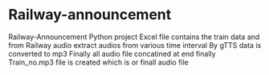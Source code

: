 # Railway-announcement
Railway-Announcement Python project
Excel file contains the train data
and from Railway audio extract audios from various time interval
By gTTS data is converted to mp3 
Finally all audio file concatined
at end finally Train_no.mp3 file is created which is or finall audio file

